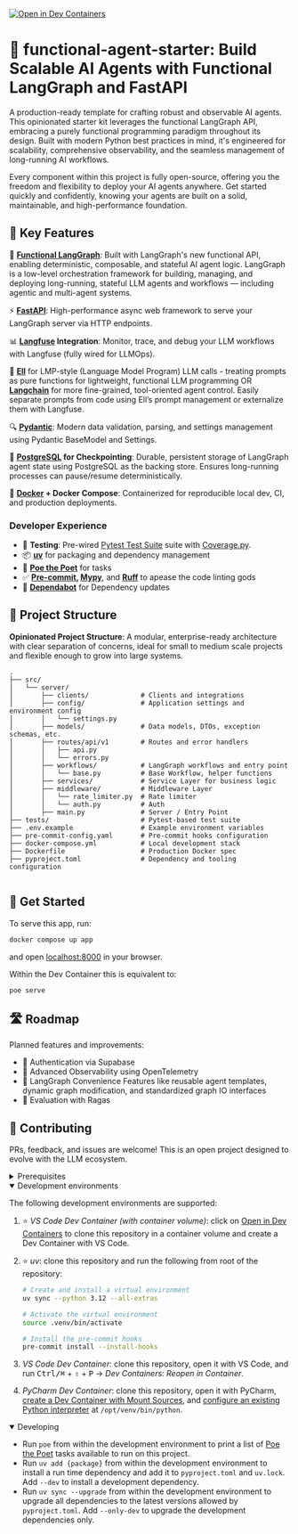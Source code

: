 [![Open in Dev Containers](https://img.shields.io/static/v1?label=Dev%20Containers&message=Open&color=blue&logo=data:image/svg%2bxml;base64,PHN2ZyB4bWxucz0iaHR0cDovL3d3dy53My5vcmcvMjAwMC9zdmciIHZpZXdCb3g9IjAgMCAyNCAyNCI+PHBhdGggZmlsbD0iI2ZmZiIgZD0iTTE3IDE2VjdsLTYgNU0yIDlWOGwxLTFoMWw0IDMgOC04aDFsNCAyIDEgMXYxNGwtMSAxLTQgMmgtMWwtOC04LTQgM0gzbC0xLTF2LTFsMy0zIi8+PC9zdmc+)](https://vscode.dev/redirect?url=vscode://ms-vscode-remote.remote-containers/cloneInVolume?url=https://github.com/clintjohnsn/functional-langgraph-fastapi-starter)

# 🚀 functional-agent-starter: Build Scalable AI Agents with Functional LangGraph and FastAPI

A production-ready template for crafting robust and observable AI agents. This opinionated starter kit leverages the functional LangGraph API, embracing a purely functional programming paradigm throughout its design. Built with modern Python best practices in mind, it's engineered for scalability, comprehensive observability, and the seamless management of long-running AI workflows.

Every component within this project is fully open-source, offering you the freedom and flexibility to deploy your AI agents anywhere. Get started quickly and confidently, knowing your agents are built on a solid, maintainable, and high-performance foundation.

## 🎯 Key Features
🦜 **[Functional LangGraph](https://github.com/langchain-ai/langgraph)**: Built with LangGraph's new functional API, enabling deterministic, composable, and stateful AI agent logic. LangGraph is a low-level orchestration framework for building, managing, and deploying long-running, stateful LLM agents and workflows — including agentic and multi-agent systems.

⚡ **[FastAPI](https://github.com/fastapi/fastapi)**: High-performance async web framework to serve your LangGraph server via HTTP endpoints.

📊 **[Langfuse](https://github.com/langfuse/langfuse) Integration**: Monitor, trace, and debug your LLM workflows with Langfuse (fully wired for LLMOps).

🧠 **[Ell](https://docs.ell.so/#)** for LMP-style (Language Model Program) LLM calls - treating prompts as pure functions for lightweight, functional LLM programming OR **[Langchain](https://github.com/langchain-ai/langchain)** for more fine-grained, tool-oriented agent control. Easily separate prompts from code using Ell’s prompt management or externalize them with Langfuse.

🔍 **[Pydantic](https://github.com/pydantic/pydantic)**: Modern data validation, parsing, and settings management using Pydantic BaseModel and Settings.

 💾 **[PostgreSQL](https://www.postgresql.org/) for Checkpointing**: Durable, persistent storage of LangGraph agent state using PostgreSQL as the backing store. Ensures long-running processes can pause/resume deterministically.

🐳 **[Docker](https://www.docker.com/) + Docker Compose**: Containerized for reproducible local dev, CI, and production deployments.


### Developer Experience
- 🧪 **Testing**: Pre-wired [Pytest Test Suite](https://docs.pytest.org/en/stable/) suite with [Coverage.py](https://github.com/nedbat/coveragepy).
- 📦 **[uv](https://github.com/astral-sh/uv)** for packaging and dependency management
- 🤖 **[Poe the Poet](https://github.com/nat-n/poethepoet)** for tasks
- ✅ **[Pre-commit](https://pre-commit.com/), [Mypy](https://github.com/python/mypy)**, and **[Ruff](https://github.com/astral-sh/ruff)** to apease the code linting gods
- 🧰 **[Dependabot](https://docs.github.com/en/code-security/dependabot/dependabot-version-updates/about-dependabot-version-updates)** for Dependency updates

## 📁 Project Structure
**Opinionated Project Structure**: A modular, enterprise-ready architecture with clear separation of concerns, ideal for small to medium scale projects and flexible enough to grow into large systems.

```
.
├── src/
│   └── server/
│       ├── clients/             # Clients and integrations         
│       ├── config/              # Application settings and environment config
│       │   └── settings.py
│       ├── models/              # Data models, DTOs, exception schemas, etc.
│       ├── routes/api/v1        # Routes and error handlers
│       │   ├── api.py
│       │   └── errors.py
│       ├── workflows/           # LangGraph workflows and entry point
│       │   └── base.py          # Base Workflow, helper functions
│       ├── services/            # Service Layer for business logic
│       ├── middleware/          # Middleware Layer
│       │   └── rate_limiter.py  # Rate limiter
│       │   └── auth.py          # Auth
│       ├── main.py              # Server / Entry Point
├── tests/                       # Pytest-based test suite
├── .env.example                 # Example environment variables
├── pre-commit-config.yaml       # Pre-commit hooks configuration
├── docker-compose.yml           # Local development stack
├── Dockerfile                   # Production Docker spec
├── pyproject.toml               # Dependency and tooling configuration


```

## 👟 Get Started

To serve this app, run:

```sh
docker compose up app
```

and open [localhost:8000](http://localhost:8000) in your browser.

Within the Dev Container this is equivalent to:

```sh
poe serve
```

## 🛣️ Roadmap
Planned features and improvements:
- 🔐 Authentication via Supabase
- 📡 Advanced Observability using OpenTelemetry
- 🔄 LangGraph Convenience Features like reusable agent templates, dynamic graph modification, and standardized graph IO interfaces
- 🧪 Evaluation with Ragas

## 🌱 Contributing

PRs, feedback, and issues are welcome! This is an open project designed to evolve with the LLM ecosystem.

<details>
<summary>Prerequisites</summary>

1. [Generate an SSH key](https://docs.github.com/en/authentication/connecting-to-github-with-ssh/generating-a-new-ssh-key-and-adding-it-to-the-ssh-agent#generating-a-new-ssh-key) and [add the SSH key to your GitHub account](https://docs.github.com/en/authentication/connecting-to-github-with-ssh/adding-a-new-ssh-key-to-your-github-account).
1. Configure SSH to automatically load your SSH keys:

    ```sh
    cat << EOF >> ~/.ssh/config
    
    Host *
      AddKeysToAgent yes
      IgnoreUnknown UseKeychain
      UseKeychain yes
      ForwardAgent yes
    EOF
    ```

1. [Install Docker Desktop](https://www.docker.com/get-started).
1. [Install VS Code](https://code.visualstudio.com/) and [VS Code's Dev Containers extension](https://marketplace.visualstudio.com/items?itemName=ms-vscode-remote.remote-containers). Alternatively, install [PyCharm](https://www.jetbrains.com/pycharm/download/).
1. _Optional:_ install a [Nerd Font](https://www.nerdfonts.com/font-downloads) such as [FiraCode Nerd Font](https://github.com/ryanoasis/nerd-fonts/tree/master/patched-fonts/FiraCode) and [configure VS Code](https://github.com/tonsky/FiraCode/wiki/VS-Code-Instructions) or [PyCharm](https://github.com/tonsky/FiraCode/wiki/Intellij-products-instructions) to use it.

</details>

<details open>
<summary>Development environments</summary>

The following development environments are supported:

1. ⭐️ _VS Code Dev Container (with container volume)_: click on [Open in Dev Containers](https://vscode.dev/redirect?url=vscode://ms-vscode-remote.remote-containers/cloneInVolume?url=https://github.com/clintjohnsn/functional-langgraph-fastapi-starter) to clone this repository in a container volume and create a Dev Container with VS Code.
1. ⭐️ _uv_: clone this repository and run the following from root of the repository:

    ```sh
    # Create and install a virtual environment
    uv sync --python 3.12 --all-extras

    # Activate the virtual environment
    source .venv/bin/activate

    # Install the pre-commit hooks
    pre-commit install --install-hooks
    ```

1. _VS Code Dev Container_: clone this repository, open it with VS Code, and run <kbd>Ctrl/⌘</kbd> + <kbd>⇧</kbd> + <kbd>P</kbd> → _Dev Containers: Reopen in Container_.
1. _PyCharm Dev Container_: clone this repository, open it with PyCharm, [create a Dev Container with Mount Sources](https://www.jetbrains.com/help/pycharm/start-dev-container-inside-ide.html), and [configure an existing Python interpreter](https://www.jetbrains.com/help/pycharm/configuring-python-interpreter.html#widget) at `/opt/venv/bin/python`.

</details>

<details open>
<summary>Developing</summary>

- Run `poe` from within the development environment to print a list of [Poe the Poet](https://github.com/nat-n/poethepoet) tasks available to run on this project.
- Run `uv add {package}` from within the development environment to install a run time dependency and add it to `pyproject.toml` and `uv.lock`. Add `--dev` to install a development dependency.
- Run `uv sync --upgrade` from within the development environment to upgrade all dependencies to the latest versions allowed by `pyproject.toml`. Add `--only-dev` to upgrade the development dependencies only.

</details>
